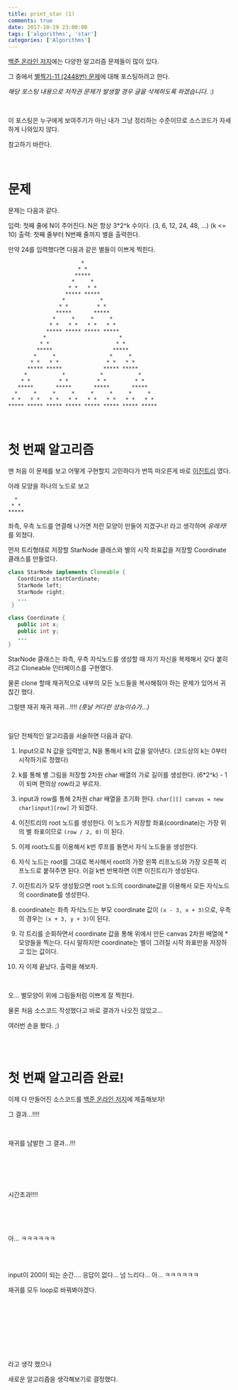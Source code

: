 ```yaml
---
title: print_star (1)
comments: true
date: 2017-10-19 23:00:00
tags: ['algorithms', 'star']
categories: ['Algorithms']
---
```


[백준 온라인 저지](https://www.acmicpc.net/)에는 다양한 알고리즘 문제들이 많이 있다.

그 중에서 [별찍기-11 (2448번) 문제](https://www.acmicpc.net/problem/2448)에 대해 포스팅하려고 한다.

*해당 포스팅 내용으로 저작권 문제가 발생할 경우 글을 삭제하도록 하겠습니다. :)*

<br>

이 포스팅은 누구에게 보여주기가 아닌 내가 그냥 정리하는 수준이므로 소스코드가 자세하게 나와있지 않다.

참고하기 바란다.

<br>

# 문제

문제는 다음과 같다.

입력: 첫째 줄에 N이 주어진다. N은 항상 3*2^k 수이다. (3, 6, 12, 24, 48, ...) (k <= 10)
출력: 첫째 줄부터 N번째 줄까지 별을 출력한다.

만약 24를 입력했다면 다음과 같은 별들이 이쁘게 찍힌다.

```
                       *                       
                      * *                      
                     *****                     
                    *     *                    
                   * *   * *                   
                  ***** *****                  
                 *           *                 
                * *         * *                
               *****       *****               
              *     *     *     *              
             * *   * *   * *   * *             
            ***** ***** ***** *****            
           *                       *           
          * *                     * *          
         *****                   *****         
        *     *                 *     *        
       * *   * *               * *   * *       
      ***** *****             ***** *****      
     *           *           *           *     
    * *         * *         * *         * *    
   *****       *****       *****       *****   
  *     *     *     *     *     *     *     *  
 * *   * *   * *   * *   * *   * *   * *   * *
***** ***** ***** ***** ***** ***** ***** *****
```

<br>

# 첫 번째 알고리즘

맨 처음 이 문제를 보고 어떻게 구현할지 고민하다가
번뜩 떠오른게 바로 [이진트리](https://ko.wikipedia.org/wiki/%EC%9D%B4%EC%A7%84_%ED%8A%B8%EB%A6%AC) 였다.

아래 모양을 하나의 노드로 보고

```
  *  
 * *
*****
```

좌측, 우측 노드를 연결해 나가면 저런 모양이 만들어 지겠구나! 라고 생각하며 _유레카!_ 를 외쳤다.

먼저 트리형태로 저장할 StarNode 클래스와 별의 시작 좌표값을 저장할 Coordinate 클래스를 만들었다.

```java
class StarNode implements Cloneable {
   Coordinate startCordinate;
   StarNode left;
   StarNode right;
   ...
 }

class Coordinate {
   public int x;
   public int y;
   ...
}
```

StarNode 클래스는 좌측, 우측 자식노드를 생성할 때 자기 자신을 복제해서 갖다 붙히려고 Cloneable 인터페이스를 구현했다.

물론 clone 할때 재귀적으로 내부의 모든 노드들을 복사해줘야 하는 문제가 있어서 귀찮긴 했다.

그럴땐 재귀 재귀 재귀...!!!! _(훗날 커다란 성능이슈가...)_

<br>

일단 전체적인 알고리즘을 서술하면 다음과 같다.

1. Input으로 N 값을 입력받고, N을 통해서 k의 값을 알아낸다. (코드상의 k는 0부터 시작하기로 정했다)

2. k를 통해 별 그림을 저장할 2차원 char 배열의 가로 길이를 생성한다. (6*2^k) - 1 이 되며 편의상 row라고 부르자.

3. input과 row를 통해 2차원 char 배열을 초기화 한다. `char[][] canvas = new char[input][row]` 가 되겠다.

4. 이진트리의 root 노드를 생성한다. 이 노드가 저장할 좌표(coordinate)는 가장 위의 별 좌표이므로 `(row / 2, 0)` 이 된다.

5. 이제 root노드를 이용해서 k번 루프를 돌면서 자식 노드들을 생성한다.

6. 자식 노드는 root를 그대로 복사해서 root의 가장 왼쪽 리프노드와 가장 오른쪽 리프노드로 붙혀주면 된다. 이걸 k번 반복하면 이쁜 이진트리가 생성된다.

7. 이진트리가 모두 생성됬으면 root 노드의 coordinate값을 이용해서 모든 자식노드의 coordinate를 생성한다.

8. coordinate는 좌측 자식노드는 부모 coordinate 값이 `(x - 3, x + 3)`으로, 우측의 경우는 `(x + 3, y + 3)`이 된다.

9. 각 트리를 순회하면서 coordinate 값을 통해 위에서 만든 canvas 2차원 배열에 * 모양들을 찍는다. 다시 말하지만 coordinate는 별이 그려질 시작 좌표만을 저장하고 있는 값이다.

10. 자 이제 끝났다. 출력을 해보자.

<br>

오... 별모양이 위에 그림들처럼 이쁘게 잘 찍힌다.

물론 처음 소스코드 작성했다고 바로 결과가 나오진 않았고...

여러번 손을 봤다. ;)


<br>
<br>

# 첫 번째 알고리즘 완료!

이제 다 만들어진 소스코드를 [백준 온라인 저지](https://www.acmicpc.net/)에 제출해보자!

그 결과...!!!!

<br>

재귀를 남발한 그 결과...!!!



<br>
<br>
<br>
<br>

시간초과!!!!

<br>
<br>
<br>

아... ㅋㅋㅋㅋㅋㅋ

<br>
<br>

input이 200이 되는 순간.... 응답이 없다... 넘 느리다... 아... ㅋㅋㅋㅋㅋㅋ

재귀를 모두 loop로 바꿔봐야겠다.





<br>
<br>
<br>
<br>
<br>
<br>
<br>



라고 생각 했으나

새로운 알고리즘을 생각해보기로 결정했다.
